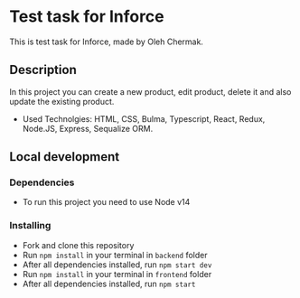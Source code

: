 # Test task for Inforce

This is test task for Inforce, made by Oleh Chermak.

## Description

In this project you can create a new product, edit product, delete it and also update the existing product. 

 - Used Technolgies: HTML, CSS, Bulma, Typescript, React, Redux, Node.JS, Express, Sequalize ORM.

## Local development

### Dependencies
* To run this project you need to use Node v14


### Installing
* Fork and clone this repository
* Run `npm install` in your terminal in `backend` folder
* After all dependencies installed, run `npm start dev`
* Run `npm install` in your terminal in `frontend` folder
* After all dependencies installed, run `npm start`
